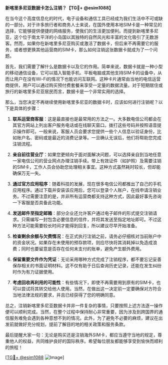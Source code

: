 **新喀里多尼亚数据卡怎么注销？【TG💪+ @esim1088】**

在当今这个高度信息化的时代，电子设备和通信工具已经成为我们生活中不可或缺的一部分。对于许多旅行者和商务人士来说，在国外使用本地SIM卡是一种常见的选择，它能够提供便捷的网络服务，使我们的生活更加便利。而提到新喀里多尼亚，这个位于南太平洋的小岛国以其独特的自然风光和丰富的文化吸引了无数游客。然而，如果你在新喀里多尼亚购买或激活了数据卡，但后来不再需要它的服务，或者想更换其他运营商的SIM卡，那么如何注销这张数据卡就成为了一个问题。

首先，我们需要了解什么是数据卡以及它的作用。简单来说，数据卡就是一种小型的移动通信设备，它可以插入智能手机、平板电脑或其他支持SIM卡的设备中，从而让用户在没有Wi-Fi的情况下也能访问互联网。这种卡片通常由当地的电信运营商提供，用户可以通过购买预付费套餐来享受一定量的数据流量。对于短期居住或旅行的新喀里多尼亚居民而言，数据卡是一个非常实用的选择。

那么，当您决定不再继续使用新喀里多尼亚的数据卡时，应该如何进行注销呢？以下是具体的步骤：

1. **联系运营商客服**：这是最直接也是最常用的方法之一。大多数电信公司都会在其官方网站上列出客户服务电话或在线聊天窗口。拨打这些号码并按照语音提示操作即可。一般来说，客服人员会要求您提供一些个人信息以验证身份，比如账户名、密码或是最近的消费记录等。一旦确认无误后，他们将帮助您完成注销流程。

2. **亲自前往营业厅**：如果您更倾向于面对面解决问题，可以选择亲自到当地任意一家电信公司的营业网点办理注销手续。带上有效证件（如护照）及需要注销的SIM卡，工作人员会协助您处理相关事宜。这种方式虽然耗时较长，但却能确保万无一失。

3. **通过官方应用程序**：随着科技的发展，现在很多电信公司都推出了自己的手机应用程序。通过下载并安装该应用后，您可以登录个人账户，在线申请注销业务。不过需要注意的是，并非所有运营商都支持这种方式，因此最好事先咨询一下客服是否具备此功能。

4. **发送邮件至指定邮箱**：部分企业还允许客户通过电子邮件的形式提交注销请求。只需编写一封包含必要信息的信件，并将其发送至指定地址即可。不过这种方法可能需要较长时间才能得到回复，所以建议尽早开始准备。

5. **检查剩余余额与欠费情况**：在正式执行注销之前，请务必仔细核对当前账户中的资金状况。如果存在未使用的预存款项，则应尽快将其消耗掉以免造成浪费；同时也要留意是否存在任何未支付的账单，避免产生额外费用。

6. **保留重要文件作为凭证**：无论采用哪种方式完成了注销程序，都不要忘记妥善保存相关的书面证明材料。这不仅有助于日后查询历史记录，还能在发生纠纷时作为有力证据使用。

7. **考虑回收再利用的可能性**：有些情况下，即使不再需要用到原有的SIM卡，也可以尝试将其转交给他人使用。当然，在做出这一决定前一定要确保对方符合当地法律法规的要求，并且已经获得了您的明确同意。

总之，注销新喀里多尼亚数据卡并非一件复杂的事情，只要按照上述方法逐一操作便可以顺利完成。当然，在整个过程中保持耐心非常重要，因为涉及到跨国界的通信服务难免会遇到各种意想不到的情况。此外，为了避免不必要的麻烦，建议在出发前就做好充分规划，提前了解目的地的相关政策和服务条款。

最后提醒大家一句：无论是购买还是注销海外SIM卡，都应当遵守当地的规定，尊重他人的权益，共同维护良好的国际秩序。希望每位朋友都能够享受到愉快而顺利的旅程！

[[TG💪+ @esim1088](https://t.me/s/esim1088) ![Image](https://i.postimg.cc/4NQfJmqS/Snipaste-2025-05-13-00-14-12.png)]